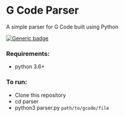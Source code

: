# G Code Parser

A simple parser for G Code built using Python

[![Generic badge](https://img.shields.io/badge/build-failing-red.svg)](https://github.com/raghavprasad13/g-code-parser)

### Requirements:
* python 3.6+

### To run:
* Clone this repository
* cd parser
* python3 parser.py `path/to/gcode/file`